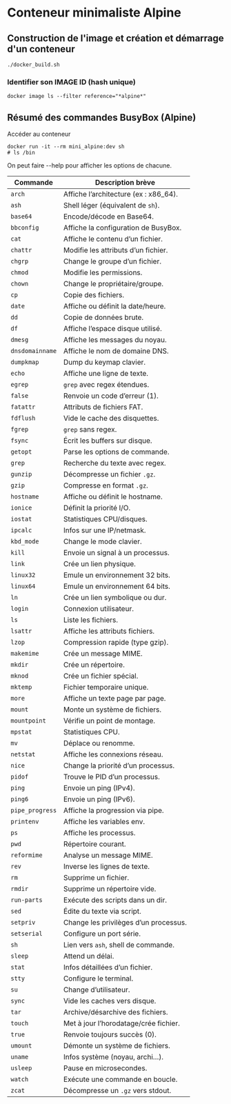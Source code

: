 # Conteneur minimaliste Alpine

## Construction de l'image et création et démarrage d'un conteneur
```
./docker_build.sh
```
### Identifier son IMAGE ID (hash unique)
````
docker image ls --filter reference="*alpine*"
````

## Résumé des commandes BusyBox (Alpine)
Accéder au conteneur
````
docker run -it --rm mini_alpine:dev sh
# ls /bin
````

On peut faire <CMD> --help pour afficher les options de chacune.

| Commande       | Description brève |
|----------------|-------------------|
| `arch`         | Affiche l’architecture (ex : x86_64). |
| `ash`          | Shell léger (équivalent de `sh`). |
| `base64`       | Encode/décode en Base64. |
| `bbconfig`     | Affiche la configuration de BusyBox. |
| `cat`          | Affiche le contenu d’un fichier. |
| `chattr`       | Modifie les attributs d’un fichier. |
| `chgrp`        | Change le groupe d’un fichier. |
| `chmod`        | Modifie les permissions. |
| `chown`        | Change le propriétaire/groupe. |
| `cp`           | Copie des fichiers. |
| `date`         | Affiche ou définit la date/heure. |
| `dd`           | Copie de données brute. |
| `df`           | Affiche l’espace disque utilisé. |
| `dmesg`        | Affiche les messages du noyau. |
| `dnsdomainname`| Affiche le nom de domaine DNS. |
| `dumpkmap`     | Dump du keymap clavier. |
| `echo`         | Affiche une ligne de texte. |
| `egrep`        | `grep` avec regex étendues. |
| `false`        | Renvoie un code d’erreur (1). |
| `fatattr`      | Attributs de fichiers FAT. |
| `fdflush`      | Vide le cache des disquettes. |
| `fgrep`        | `grep` sans regex. |
| `fsync`        | Écrit les buffers sur disque. |
| `getopt`       | Parse les options de commande. |
| `grep`         | Recherche du texte avec regex. |
| `gunzip`       | Décompresse un fichier `.gz`. |
| `gzip`         | Compresse en format `.gz`. |
| `hostname`     | Affiche ou définit le hostname. |
| `ionice`       | Définit la priorité I/O. |
| `iostat`       | Statistiques CPU/disques. |
| `ipcalc`       | Infos sur une IP/netmask. |
| `kbd_mode`     | Change le mode clavier. |
| `kill`         | Envoie un signal à un processus. |
| `link`         | Crée un lien physique. |
| `linux32`      | Emule un environnement 32 bits. |
| `linux64`      | Emule un environnement 64 bits. |
| `ln`           | Crée un lien symbolique ou dur. |
| `login`        | Connexion utilisateur. |
| `ls`           | Liste les fichiers. |
| `lsattr`       | Affiche les attributs fichiers. |
| `lzop`         | Compression rapide (type gzip). |
| `makemime`     | Crée un message MIME. |
| `mkdir`        | Crée un répertoire. |
| `mknod`        | Crée un fichier spécial. |
| `mktemp`       | Fichier temporaire unique. |
| `more`         | Affiche un texte page par page. |
| `mount`        | Monte un système de fichiers. |
| `mountpoint`   | Vérifie un point de montage. |
| `mpstat`       | Statistiques CPU. |
| `mv`           | Déplace ou renomme. |
| `netstat`      | Affiche les connexions réseau. |
| `nice`         | Change la priorité d’un processus. |
| `pidof`        | Trouve le PID d’un processus. |
| `ping`         | Envoie un ping (IPv4). |
| `ping6`        | Envoie un ping (IPv6). |
| `pipe_progress`| Affiche la progression via pipe. |
| `printenv`     | Affiche les variables env. |
| `ps`           | Affiche les processus. |
| `pwd`          | Répertoire courant. |
| `reformime`    | Analyse un message MIME. |
| `rev`          | Inverse les lignes de texte. |
| `rm`           | Supprime un fichier. |
| `rmdir`        | Supprime un répertoire vide. |
| `run-parts`    | Exécute des scripts dans un dir. |
| `sed`          | Édite du texte via script. |
| `setpriv`      | Change les privilèges d’un processus. |
| `setserial`    | Configure un port série. |
| `sh`           | Lien vers `ash`, shell de commande. |
| `sleep`        | Attend un délai. |
| `stat`         | Infos détaillées d’un fichier. |
| `stty`         | Configure le terminal. |
| `su`           | Change d’utilisateur. |
| `sync`         | Vide les caches vers disque. |
| `tar`          | Archive/désarchive des fichiers. |
| `touch`        | Met à jour l’horodatage/crée fichier. |
| `true`         | Renvoie toujours succès (0). |
| `umount`       | Démonte un système de fichiers. |
| `uname`        | Infos système (noyau, archi…). |
| `usleep`       | Pause en microsecondes. |
| `watch`        | Exécute une commande en boucle. |
| `zcat`         | Décompresse un `.gz` vers stdout. |
